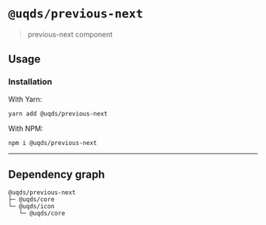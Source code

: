# `@uqds/previous-next`

> previous-next component

## Usage

### Installation

With Yarn:
```shell
yarn add @uqds/previous-next
```

With NPM:
```shell
npm i @uqds/previous-next
```

---

## Dependency graph

```shell
@uqds/previous-next
├─ @uqds/core
└─ @uqds/icon
   └─ @uqds/core
```
